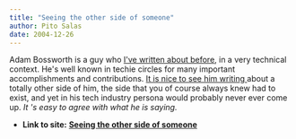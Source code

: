 ```yaml
---
title: "Seeing the other side of someone"
author: Pito Salas
date: 2004-12-26
---
```


Adam Bossworth is a guy who [I've written about
before](</weblogs/archives/000522.html>), in a very technical context. He's
well known in techie circles for many important accomplishments and
contributions. [It is nice to see him writing
](<http://www.adambosworth.net/archives/000036.html>)about a totally other
side of him, the side that you of course always knew had to exist, and yet in
his tech industry persona would probably never ever come up. _It 's easy to
agree with what he is saying._


* **Link to site:** **[Seeing the other side of someone](None)**
